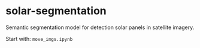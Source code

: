 # solar-segmentation
Semantic segmentation model for detection solar panels in satellite imagery.

Start with: `move_imgs.ipynb`